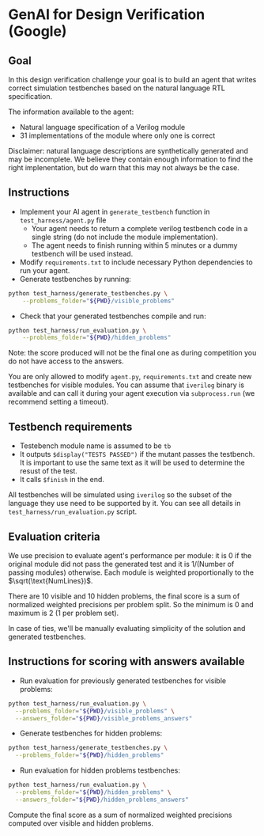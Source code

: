 # GenAI for Design Verification (Google)

## Goal

In this design verification challenge your goal is to build an agent that writes correct simulation testbenches based on the natural language RTL specification.

The information available to the agent:
- Natural language specification of a Verilog module
- 31 implementations of the module where only one is correct

Disclaimer: natural language descriptions are synthetically generated and may be incomplete. We believe they contain enough information to find the right implenentation, but do warn that this may not always be the case.

## Instructions

* Implement your AI agent in `generate_testbench` function in `test_harness/agent.py` file
    * Your agent needs to return a complete verilog testbench code in a single string (do not include the module implementation).
    * The agent needs to finish running within 5 minutes or a dummy testbench will be used instead.
* Modify `requirements.txt` to include necessary Python dependencies to run your agent.
* Generate testbenches by running:
```bash
python test_harness/generate_testbenches.py \
    --problems_folder="${PWD}/visible_problems"
```
* Check that your generated testbenches compile and run:
```bash
python test_harness/run_evaluation.py \
    --problems_folder="${PWD}/hidden_problems"
```
Note: the score produced will not be the final one as during competition you do not have access to the answers.

You are only allowed to modify `agent.py`, `requirements.txt` and create new testbenches for visible modules. You can assume that `iverilog` binary is available and can call it during your agent execution via `subprocess.run` (we recommend setting a timeout).

## Testbench requirements

- Testebench module name is assumed to be `tb`
- It outputs `$display("TESTS PASSED")` if the mutant passes the testbench. It is important to use the same text as it will be used to determine the resust of the test.
- It calls `$finish` in the end.

All testbenches will be simulated using `iverilog` so the subset of the language they use need to be supported by it. You can see all details in `test_harness/run_evaluation.py` script.

## Evaluation criteria

We use precision to evaluate agent's performance per module: it is 0 if the original module did not pass the generated test and it is 1/(Number of passing modules) otherwise. Each module is weighted proportionally to the $\sqrt(\text{NumLines})$.

There are 10 visible and 10 hidden problems, the final score is a sum of normalized weighted precisions per problem split. So the minimum is 0 and maximum is 2 (1 per problem set).

In case of ties, we'll be manually evaluating simplicity of the solution and generated testbenches.

## Instructions for scoring with answers available

* Run evaluation for previously generated testbenches for visible problems:
```bash
python test_harness/run_evaluation.py \
  --problems_folder="${PWD}/visible_problems" \
  --answers_folder="${PWD}/visible_problems_answers"
```
* Generate testbenches for hidden problems:
```bash
python test_harness/generate_testbenches.py \
  --problems_folder="${PWD}/hidden_problems"
```
* Run evaluation for hidden problems testbenches:
```bash
python test_harness/run_evaluation.py \
  --problems_folder="${PWD}/hidden_problems" \
  --answers_folder="${PWD}/hidden_problems_answers"
```

Compute the final score as a sum of normalized weighted precisions computed over visible and hidden problems.
